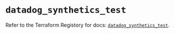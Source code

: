 # `datadog_synthetics_test`

Refer to the Terraform Registory for docs: [`datadog_synthetics_test`](https://www.terraform.io/docs/providers/datadog/r/synthetics_test).
